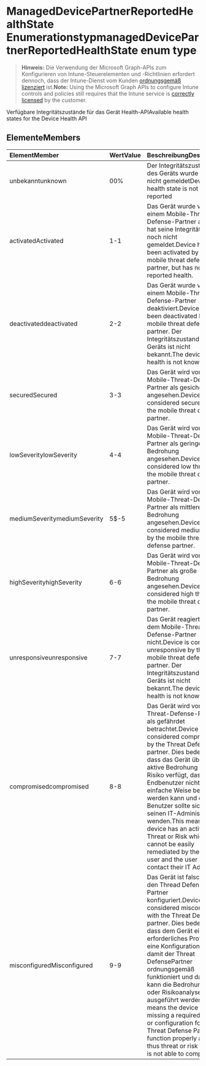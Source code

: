 # <a name="manageddevicepartnerreportedhealthstate-enum-type"></a><span data-ttu-id="a259c-101">ManagedDevicePartnerReportedHealthState Enumerationstyp</span><span class="sxs-lookup"><span data-stu-id="a259c-101">managedDevicePartnerReportedHealthState enum type</span></span>

> <span data-ttu-id="a259c-102">**Hinweis:** Die Verwendung der Microsoft Graph-APIs zum Konfigurieren von Intune-Steuerelementen und -Richtlinien erfordert dennoch, dass der Intune-Dienst vom Kunden [ordnungsgemäß lizenziert](https://go.microsoft.com/fwlink/?linkid=839381) ist.</span><span class="sxs-lookup"><span data-stu-id="a259c-102">**Note:** Using the Microsoft Graph APIs to configure Intune controls and policies still requires that the Intune service is [correctly licensed](https://go.microsoft.com/fwlink/?linkid=839381) by the customer.</span></span>

<span data-ttu-id="a259c-103">Verfügbare Integritätszustände für das Gerät Health-API</span><span class="sxs-lookup"><span data-stu-id="a259c-103">Available health states for the Device Health API</span></span>
## <a name="members"></a><span data-ttu-id="a259c-104">Elemente</span><span class="sxs-lookup"><span data-stu-id="a259c-104">Members</span></span>
|<span data-ttu-id="a259c-105">Element</span><span class="sxs-lookup"><span data-stu-id="a259c-105">Member</span></span>|<span data-ttu-id="a259c-106">Wert</span><span class="sxs-lookup"><span data-stu-id="a259c-106">Value</span></span>|<span data-ttu-id="a259c-107">Beschreibung</span><span class="sxs-lookup"><span data-stu-id="a259c-107">Description</span></span>|
|:---|:---|:---|
|<span data-ttu-id="a259c-108">unbekannt</span><span class="sxs-lookup"><span data-stu-id="a259c-108">unknown</span></span>|<span data-ttu-id="a259c-109">0</span><span class="sxs-lookup"><span data-stu-id="a259c-109">0%</span></span>|<span data-ttu-id="a259c-110">Der Integritätszustand des Geräts wurde noch nicht gemeldet</span><span class="sxs-lookup"><span data-stu-id="a259c-110">Device health state is not yet reported</span></span>|
|<span data-ttu-id="a259c-111">activated</span><span class="sxs-lookup"><span data-stu-id="a259c-111">Activated</span></span>|<span data-ttu-id="a259c-112">1</span><span class="sxs-lookup"><span data-stu-id="a259c-112">-1</span></span>|<span data-ttu-id="a259c-113">Das Gerät wurde von einem Mobile-Threat-Defense-Partner aktiviert, hat seine Integrität aber noch nicht gemeldet.</span><span class="sxs-lookup"><span data-stu-id="a259c-113">Device has been activated by a mobile threat defense partner, but has not yet reported health.</span></span>|
|<span data-ttu-id="a259c-114">deactivated</span><span class="sxs-lookup"><span data-stu-id="a259c-114">deactivated</span></span>|<span data-ttu-id="a259c-115">2</span><span class="sxs-lookup"><span data-stu-id="a259c-115">-2</span></span>|<span data-ttu-id="a259c-116">Das Gerät wurde von einem Mobile-Threat-Defense-Partner deaktiviert.</span><span class="sxs-lookup"><span data-stu-id="a259c-116">Device has been deactivated by a mobile threat defense partner.</span></span> <span data-ttu-id="a259c-117">Der Integritätszustand des Geräts ist nicht bekannt.</span><span class="sxs-lookup"><span data-stu-id="a259c-117">The device health is not known.</span></span>|
|<span data-ttu-id="a259c-118">secured</span><span class="sxs-lookup"><span data-stu-id="a259c-118">Secured</span></span>|<span data-ttu-id="a259c-119">3</span><span class="sxs-lookup"><span data-stu-id="a259c-119">-3</span></span>|<span data-ttu-id="a259c-120">Das Gerät wird vom Mobile-Threat-Defense-Partner als gesichert angesehen.</span><span class="sxs-lookup"><span data-stu-id="a259c-120">Device is considered secured by the mobile threat defense partner.</span></span>|
|<span data-ttu-id="a259c-121">lowSeverity</span><span class="sxs-lookup"><span data-stu-id="a259c-121">lowSeverity</span></span>|<span data-ttu-id="a259c-122">4</span><span class="sxs-lookup"><span data-stu-id="a259c-122">-4</span></span>|<span data-ttu-id="a259c-123">Das Gerät wird vom Mobile-Threat-Defense-Partner als geringe Bedrohung angesehen.</span><span class="sxs-lookup"><span data-stu-id="a259c-123">Device is considered low threat by the mobile threat defense partner.</span></span>|
|<span data-ttu-id="a259c-124">mediumSeverity</span><span class="sxs-lookup"><span data-stu-id="a259c-124">mediumSeverity</span></span>|<span data-ttu-id="a259c-125">5</span><span class="sxs-lookup"><span data-stu-id="a259c-125">$-5</span></span>|<span data-ttu-id="a259c-126">Das Gerät wird vom Mobile-Threat-Defense-Partner als mittlere Bedrohung angesehen.</span><span class="sxs-lookup"><span data-stu-id="a259c-126">Device is considered medium threat by the mobile threat defense partner.</span></span>|
|<span data-ttu-id="a259c-127">highSeverity</span><span class="sxs-lookup"><span data-stu-id="a259c-127">highSeverity</span></span>|<span data-ttu-id="a259c-128">6</span><span class="sxs-lookup"><span data-stu-id="a259c-128">-6</span></span>|<span data-ttu-id="a259c-129">Das Gerät wird vom Mobile-Threat-Defense-Partner als große Bedrohung angesehen.</span><span class="sxs-lookup"><span data-stu-id="a259c-129">Device is considered high threat by the mobile threat defense partner.</span></span>|
|<span data-ttu-id="a259c-130">unresponsive</span><span class="sxs-lookup"><span data-stu-id="a259c-130">unresponsive</span></span>|<span data-ttu-id="a259c-131">7</span><span class="sxs-lookup"><span data-stu-id="a259c-131">-7</span></span>|<span data-ttu-id="a259c-132">Das Gerät reagiert laut dem Mobile-Threat-Defense-Partner nicht.</span><span class="sxs-lookup"><span data-stu-id="a259c-132">Device is considered unresponsive by the mobile threat defense partner.</span></span> <span data-ttu-id="a259c-133">Der Integritätszustand des Geräts ist nicht bekannt.</span><span class="sxs-lookup"><span data-stu-id="a259c-133">The device health is not known.</span></span>|
|<span data-ttu-id="a259c-134">compromised</span><span class="sxs-lookup"><span data-stu-id="a259c-134">compromised</span></span>|<span data-ttu-id="a259c-135">8</span><span class="sxs-lookup"><span data-stu-id="a259c-135">-8</span></span>|<span data-ttu-id="a259c-136">Das Gerät wird vom Threat-Defense-Partner als gefährdet betrachtet.</span><span class="sxs-lookup"><span data-stu-id="a259c-136">Device is considered compromised by the Threat Defense partner.</span></span> <span data-ttu-id="a259c-137">Dies bedeutet, dass das Gerät über eine aktive Bedrohung oder ein Risiko verfügt, das vom Endbenutzer nicht auf einfache Weise behoben werden kann und der Benutzer sollte sich an seinen IT-Administrator wenden.</span><span class="sxs-lookup"><span data-stu-id="a259c-137">This means the device has an active Threat or Risk which cannot be easily remediated by the end user and the user should contact their IT Admin.</span></span>|
|<span data-ttu-id="a259c-138">misconfigured</span><span class="sxs-lookup"><span data-stu-id="a259c-138">Misconfigured</span></span>|<span data-ttu-id="a259c-139">9</span><span class="sxs-lookup"><span data-stu-id="a259c-139">-9</span></span>|<span data-ttu-id="a259c-140">Das Gerät ist falsch mit den Thread Defense-Partner konfiguriert.</span><span class="sxs-lookup"><span data-stu-id="a259c-140">Device is considered misconfigured with the Threat Defense partner.</span></span> <span data-ttu-id="a259c-141">Dies bedeutet, dass dem Gerät ein erforderliches Profil oder eine Konfiguration fehlt, damit der Threat DefensePartner ordnungsgemäß funktioniert und daher kann die Bedrohungs- oder Risikoanalyse nicht ausgeführt werden.</span><span class="sxs-lookup"><span data-stu-id="a259c-141">This means the device is missing a required profile or configuration for the Threat Defense Partner to function properly and is thus threat or risk analysis is not able to complete.</span></span>|








